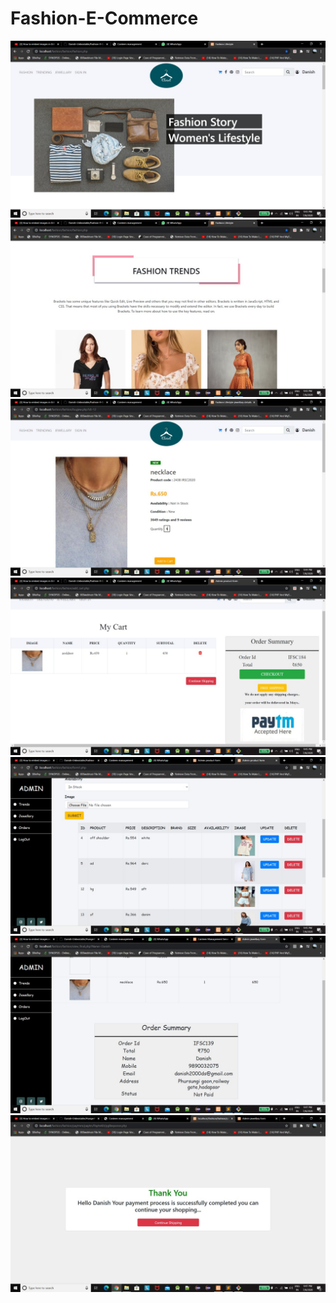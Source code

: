 # Fashion-E-Commerce
![](1.jpeg)
![](2.jpeg)
![](3.jpeg)
![](4.jpeg)
![](5.jpeg)
![](6.jpeg)
![](7.jpeg)
